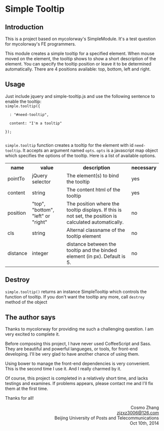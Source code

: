 <h1>Simple Tooltip</h1>
<h2>Introduction</h2>
<p>
This is a project based on mycolorway's SimpleModule. It's a test question for mycolorway's FE programmers.
</p>
<p>
This module creates a simple tooltip for a specified element. When mouse moved on the element, the tooltip shows to show a short description of the element. You can specify the tooltip position or leave it to be determined automatically. There are 4 positions available: top, bottom, left and right.
</p>
<h2>Usage</h2>
<p>
Just include jquery and simple-tooltip.js and use the following sentence to enable the tooltip:
<code>
simple.tooltip({<br/>
&nbsp;&nbsp;: "#need-tooltip",<br/>
&nbsp;&nbsp;content: "I'm a tooltip"<br/>
});<br/>
</code>
<p>
</p>
<code>simple.tooltip</code> function creates a tooltip for the element with id <code>need-tooltip</code>. It accepts an argument named <code>opts</code>. <code>opts</code> is a javascript map object which specifies the options of the tooltip. Here is a list of available options.
</p>
<p>
<table>
	<tr>
		<th>name</th>
		<th>value</th>
		<th>description</th>
		<th>necessary</th>
	</tr>
	<tr>
		<td>
			pointTo
		</td>
		<td>
			jQuery selector
		</td>
		<td>
			The element(s) to bind the tooltip
		</td>
		<td>
			yes
		</td>
	</tr>
	<tr>
		<td>
			content
		</td>
		<td>
			string
		</td>
		<td>
			The content html of the tooltip
		</td>
		<td>
			yes
		</td>
	</tr>
	<tr>
		<td>
			position
		</td>
		<td>
			"top", "bottom", "left" or "right"
		</td>
		<td>
			The position where the tooltip displays. If this is not set, the position is calculated automatically.
		</td>
		<td>
			no
		</td>
	</tr>
	<tr>
		<td>
			cls
		</td>
		<td>
			string
		</td>
		<td>
			Alternal classname of the tooltip element
		</td>
		<td>
			no
		</td>
	</tr>
	<tr>
		<td>
			distance
		</td>
		<td>
			integer
		</td>
		<td>
			distance between the tooltip and the binded element (in px). Default is 5.
		</td>
		<td>
			no
		</td>
	</tr>
</table>
</p>
<h2>Destroy</h2>
<p><code>simple.tooltip()</code> returns an instance SimpleTooltip which controls the function of tooltip. If you don't want the tooltip any more, call <code>destroy</code> method of the object</p>
<h2>The author says</h2>
<p>
Thanks to mycolorway for providing me such a challenging question. I am very excited to complete it.
</p>
<p>
Before composing this project, I have never used CoffeeScript and Sass. They are beautiful and powerful langueges, or tools, for front-end developing. I'll be very glad to have another chance of using them.
</p>
<p>
Using bower to manage the front-end dependencies is very convenient. This is the second time I use it. And I really charmed by it.
</p>
<p>
Of course, this project is completed in a relatively short time, and lacks testings and examines. If problems appears, please contact me and I'll fix them at the first time.
</p>
<p>
Thanks for all!
</p>
<p style="text-align:right;">
Cosmo Zhang<br/>
<a href="mailto:zjzxz3006@126.com">zjzxz3006@126.com</a><br/>
Beijing University of Posts and Telecommunications<br/>
Oct 10th, 2014<br/>
</p>